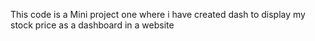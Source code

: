 This code is a Mini project one where i have created dash to display my stock price as a dashboard in a website
